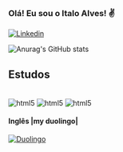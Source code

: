 ### Olá! Eu sou o Italo Alves! ✌


[![Linkedin](https://img.shields.io/badge/LinkedIn-0077B5?style=for-the-badge&logo=linkedin&logoColor=white)](https://www.linkedin.com/in/italo-alves-b66873231/)

![Anurag's GitHub stats](https://github-readme-stats.vercel.app/api?username=devitalves&show_icons=true&theme=radical)

## Estudos

<div style="display: inline_block"><br/>
  <img align="center" alt="html5" src="https://img.shields.io/badge/Python-14354C?style=for-the-badge&logo=python&logoColor=white" />
  <img align="center" alt="html5" src="https://img.shields.io/badge/JavaScript-323330?style=for-the-badge&logo=javascript&logoColor=F7DF1E" />
  <img align="center" alt="html5"src="https://img.shields.io/badge/C%23-239120?style=for-the-badge&logo=c-sharp&logoColor=white" />
</div>

#### Inglês |my duolingo|

[![Duolingo](https://img.shields.io/badge/Duolingo-58CC02?style=for-the-badge&logo=Duolingo&logoColor=white)](https://www.duolingo.com/profile/000539.9c4yMHqS)
